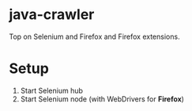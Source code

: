 # java-crawler

Top on Selenium and Firefox and Firefox extensions.

# Setup

1. Start Selenium hub
2. Start Selenium node (with WebDrivers for **Firefox**) 
